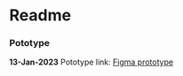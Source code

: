 # Readme

### Pototype
__13-Jan-2023__
Pototype link:
[Figma prototype](https://www.figma.com/proto/GqHCmv6IF90bOYlnPIHQNM/ProjectGroup?node-id=1%3A7&scaling=scale-down&page-id=0%3A1&starting-point-node-id=1%3A7 )